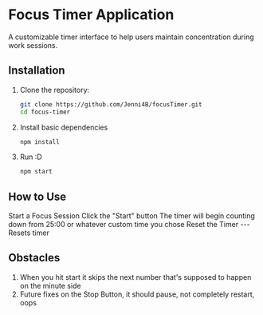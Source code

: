 # Focus Timer Application

A customizable timer interface to help users maintain concentration during work sessions.
## Installation

1. Clone the repository:
   ```sh
   git clone https://github.com/Jenni4B/focusTimer.git
   cd focus-timer

2. Install basic dependencies
   ```sh
   npm install
3. Run :D
   ```sh
   npm start

## How to Use
Start a Focus Session
Click the "Start" button
The timer will begin counting down from 25:00 or whatever custom time you chose
Reset the Timer --- Resets timer

## Obstacles
1. When you hit start it skips the next number that's supposed to happen on the minute side
2. Future fixes on the Stop Button, it should pause, not completely restart, oops
